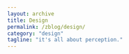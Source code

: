 ```yaml
---
layout: archive
title: Design
permalink: /zblog/design/
category: "design"
tagline: "it's all about perception."
---
```


